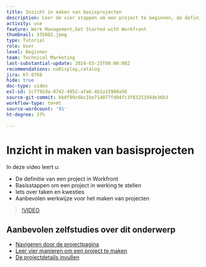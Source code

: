 ```yaml
---
title: Inzicht in maken van basisprojecten
description: Leer de vier stappen om een project te beginnen, de definitie van een project en de drie meest gebruikelijke manieren om een project te maken.
activity: use
feature: Work Management,Get Started with Workfront
thumbnail: 335082.jpeg
type: Tutorial
role: User
level: Beginner
team: Technical Marketing
last-substantial-update: 2024-03-25T00:00:00Z
recommendations: noDisplay,catalog
jira: KT-8768
hide: true
doc-type: video
exl-id: 2c7792da-8742-4952-afa6-4b1a15989a56
source-git-commit: bbdf99c6bc1be714077fd94fc3f8325394de36b3
workflow-type: tm+mt
source-wordcount: '91'
ht-degree: 37%

---
```


# Inzicht in maken van basisprojecten

In deze video leert u:

* De definitie van een project in Workfront
* Basisstappen om een project in werking te stellen
* Iets over taken en kwesties
* Aanbevolen werkwijze voor het maken van projecten

>[!VIDEO](https://video.tv.adobe.com/v/3432340/?quality=12&learn=on&enablevpops=1&captions=dut)

## Aanbevolen zelfstudies over dit onderwerp

* [Navigeren door de projectpagina](/help/manage-work/projects/navigate-the-project-page.md)
* [Leer vier manieren om een project te maken](/help/manage-work/projects/understand-other-ways-to-create-projects.md)
* [De projectdetails invullen](/help/manage-work/projects/fill-in-the-project-details.md)
